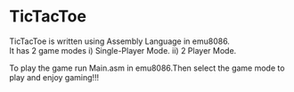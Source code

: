# TicTacToe

TicTacToe is written using Assembly Language in emu8086.  
It has 2 game modes
  i) Single-Player Mode.
  ii) 2 Player Mode.
  
  To play the game run Main.asm in emu8086.Then select the game mode to play and enjoy gaming!!!
